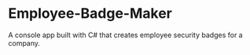 # Employee-Badge-Maker

A console app built with C# that creates employee security badges for a company.
